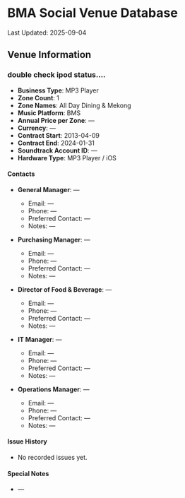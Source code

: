 # BMA Social Venue Database

Last Updated: 2025-09-04

## Venue Information

### double check ipod status....
- **Business Type**: MP3 Player
- **Zone Count**: 1
- **Zone Names**: All Day Dining & Mekong
- **Music Platform**: BMS
- **Annual Price per Zone**: —
- **Currency**: —
- **Contract Start**: 2013-04-09
- **Contract End**: 2024-01-31
- **Soundtrack Account ID**: —
- **Hardware Type**: MP3 Player / iOS

#### Contacts
- **General Manager**: —
  - Email: —
  - Phone: —
  - Preferred Contact: —
  - Notes: —

- **Purchasing Manager**: —
  - Email: —
  - Phone: —
  - Preferred Contact: —
  - Notes: —

- **Director of Food & Beverage**: —
  - Email: —
  - Phone: —
  - Preferred Contact: —
  - Notes: —

- **IT Manager**: —
  - Email: —
  - Phone: —
  - Preferred Contact: —
  - Notes: —

- **Operations Manager**: —
  - Email: —
  - Phone: —
  - Preferred Contact: —
  - Notes: —

#### Issue History
- No recorded issues yet.

#### Special Notes
- —
